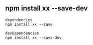 ## npm install xx --save-dev

```
dependencies
npm install xx --save

devDependencies
npm install xx --save-dev
```
